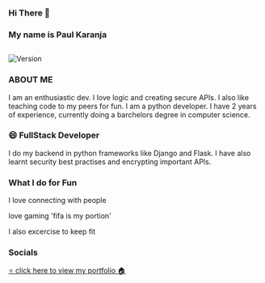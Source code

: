 ### Hi There 👋 

### My name is Paul Karanja<h2>
<p>
  <img alt="Version" src="https://img.shields.io/badge/version-1.01-blue.svg?cacheSeconds=2592000" />
</p>



### ABOUT ME 
I am an enthusiastic dev. I love logic and creating secure APIs. I also like teaching code to my peers for fun. I am a python developer.
I have 2 years of experience, currently doing a barchelors degree in computer science.

### 😄 FullStack Developer
I do my backend in python frameworks like Django and Flask. I have also learnt security best practises and encrypting important APIs.

### What I do for Fun
<p> I love connecting with people </p>
<p> love gaming 'fifa is my portion' </p>
<p> I also excercise to keep fit </p>

### Socials
<a href="https://paulkaranja.netlify.app/">  ⭐️ click here to view my portfolio 🏠 </a>


